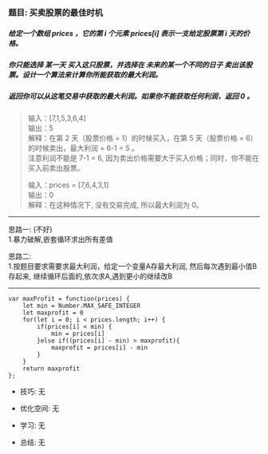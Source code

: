 
### 题目: 买卖股票的最佳时机
##### 给定一个数组 prices ，它的第 i 个元素 prices[i] 表示一支给定股票第 i 天的价格。
##### 你只能选择 某一天 买入这只股票，并选择在 未来的某一个不同的日子 卖出该股票。设计一个算法来计算你所能获取的最大利润。
##### 返回你可以从这笔交易中获取的最大利润。如果你不能获取任何利润，返回 0 。
     

> 输入：[7,1,5,3,6,4]  
  输出：5  
  解释：在第 2 天（股票价格 = 1）的时候买入，在第 5 天（股票价格 = 6）的时候卖出，最大利润 = 6-1 = 5 。  
       注意利润不能是 7-1 = 6, 因为卖出价格需要大于买入价格；同时，你不能在买入前卖出股票。  
>
> 输入：prices = [7,6,4,3,1]  
  输出：0  
  解释：在这种情况下, 没有交易完成, 所以最大利润为 0。  

---

思路一: (不好)   
1.暴力破解,嵌套循环求出所有差值 

思路二:   
1.按题目要求需要求最大利润，给定一个变量A存最大利润, 然后每次遇到最小值B存起来, 继续循环后面的,依次求A,遇到更小的继续改B

---

```
var maxProfit = function(prices) {
    let min = Number.MAX_SAFE_INTEGER
    let maxprofit = 0
    for(let i = 0; i < prices.length; i++) {
        if(prices[i] < min) {
            min = prices[i]
        }else if((prices[i] - min) > maxprofit){
            maxprofit = prices[i] - min
        }
    }
    return maxprofit
};
```

* 技巧: 无 

* 优化空间: 无

* 学习: 无

* 总结: 无
